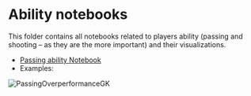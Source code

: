 # Ability notebooks
This folder contains all notebooks related to players ability (passing and shooting – as they are the more important) and their visualizations.

- [Passing ability Notebook](https://gibranium.github.io/ability/PASSING-OVERPERFORMANCE.html)
- Examples:

![PassingOverperformanceGK](https://github.com/user-attachments/assets/7991ac00-458c-4ec8-9d46-c315e3d3b2cb)

